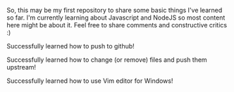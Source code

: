 So, this may be my first repository to share some basic things I've learned so far. I'm currently learning about Javascript and NodeJS so most content here might be about it. Feel free to share comments and constructive critics :)

Successfully learned how to push to github!

Successfully learned how to change (or remove) files and push them upstream!

Successfully learned how to use Vim editor for Windows!
